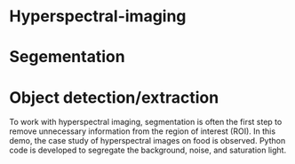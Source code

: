 # Hyperspectral-imaging 
# Segementation 
# Object detection/extraction
To work with hyperspectral imaging, segmentation is often the first step to remove unnecessary information from the region of interest (ROI).
In this demo, the case study of hyperspectral images on food is observed. 
Python code is developed to segregate the background, noise, and saturation light.
